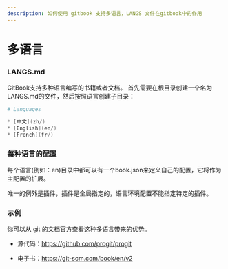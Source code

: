 ```yaml
---
description: 如何使用 gitbook 支持多语言，LANGS 文件在gitbook中的作用
---
```

# 多语言

### LANGS.md

GitBook支持多种语言编写的书籍或者文档。 首先需要在根目录创建一个名为LANGS.md的文件，然后按照语言创建子目录：

```powershell
# Languages

* [中文](zh/)
* [English](en/)
* [French](fr/)
```

### 每种语言的配置

每个语言(例如：en)目录中都可以有一个book.json来定义自己的配置，它将作为主配置的扩展。

唯一的例外是插件，插件是全局指定的，语言环境配置不能指定特定的插件。

### 示例

你可以从 git 的文档官方查看这种多语言带来的优势。

- 源代码：https://github.com/progit/progit 

- 电子书：https://git-scm.com/book/en/v2